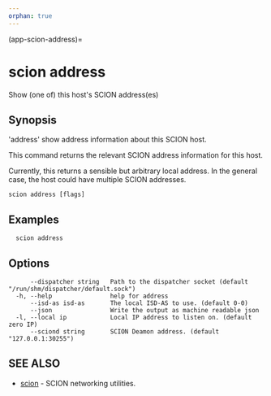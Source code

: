 ```yaml
---
orphan: true
---
```


(app-scion-address)=

# scion address

Show (one of) this host's SCION address(es)
## Synopsis

'address' show address information about this SCION host.

This command returns the relevant SCION address information for this host.

Currently, this returns a sensible but arbitrary local address. In the general
case, the host could have multiple SCION addresses.


```
scion address [flags]
```
## Examples

```
  scion address
```
## Options

```
      --dispatcher string   Path to the dispatcher socket (default "/run/shm/dispatcher/default.sock")
  -h, --help                help for address
      --isd-as isd-as       The local ISD-AS to use. (default 0-0)
      --json                Write the output as machine readable json
  -l, --local ip            Local IP address to listen on. (default zero IP)
      --sciond string       SCION Deamon address. (default "127.0.0.1:30255")
```
## SEE ALSO

* [scion](scion.md)	 - SCION networking utilities.

